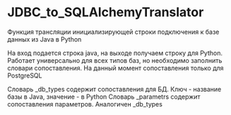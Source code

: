 # JDBC_to_SQLAlchemyTranslator
Функция трансляции инициализирующей строки подключения к базе данных из Java в Python

На вход подается строка java, на выходе получаем строку для Python.
Работает универсально для всех типов баз, но необходимо заполнить словари сопоставления. На данный момент
сопоставления только для PostgreSQL


Словарь _db_types содержит сопоставления для БД. Ключ - название базы в Java, значение - в Python
Словарь _parametrs содержит сопоставления параметров. Аналогичен _db_types
